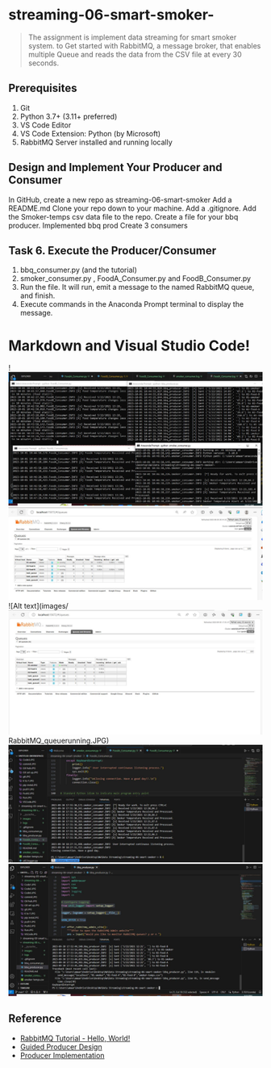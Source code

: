 # streaming-06-smart-smoker-


> The assignment is implement data streaming for smart smoker system. to Get started with RabbitMQ, a message broker, that enables multiple Queue and reads the data from the CSV file at every 30 seconds.


## Prerequisites

1. Git
1. Python 3.7+ (3.11+ preferred)
1. VS Code Editor
1. VS Code Extension: Python (by Microsoft)
1. RabbitMQ Server installed and running locally

## Design and Implement Your Producer and Consumer

In GitHub, create a new repo as streaming-06-smart-smoker
Add a README.md 
Clone your repo down to your machine. 
Add a .gitignore.
Add the Smoker-temps csv data file to the repo. 
Create a file for your bbq producer.
Implemented bbq prod
Create 3 consumers

## Task 6. Execute the Producer/Consumer

1. bbq_consumer.py (and the tutorial)
2. smoker_consumer.py , FoodA_Consumer.py and FoodB_Consumer.py
1. Run the file. It will run, emit a message to the named RabbitMQ queue, and finish.
3. Execute commands in the Anaconda Prompt terminal to display the message. 

# Markdown and Visual Studio Code!
!![Alt text](images/All_Terminal.JPG)![Alt text](images/RabbitMQ_queuerunning.JPG)![Alt text](images/![Alt text](images/Queue_producer.JPG)RabbitMQ_queuerunning.JPG)![Alt text](images/FoodA_Consumer.JPG)![Alt text](images/producer_cancel.JPG)

## Reference

- [RabbitMQ Tutorial - Hello, World!](https://www.rabbitmq.com/tutorials/tutorial-one-python.html)
- [Guided Producer Design](https://nwmissouri.instructure.com/courses/54849/pages/module-5-dot-1-guided-producer-design?wrap=1)
- [Producer Implementation](https://nwmissouri.instructure.com/courses/54849/pages/module-5-dot-2-guided-producer-implementation?wrap=1)
